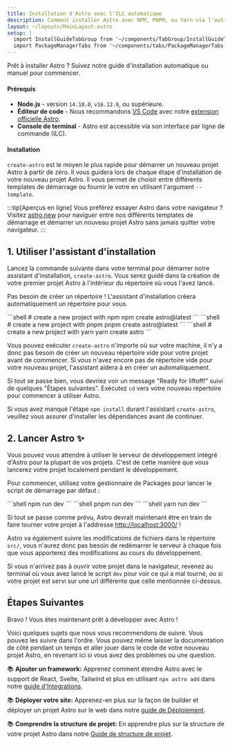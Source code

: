 ```yaml
---
title: Installation d'Astro avec l'ILC automatique
description: Comment installer Astro avec NPM, PNPM, ou Yarn via l'outil de création create-astro inclus dans l'ILC.
layout: ~/layouts/MainLayout.astro
setup: | 
  import InstallGuideTabGroup from '~/components/TabGroup/InstallGuideTabGroup.astro';
  import PackageManagerTabs from '~/components/tabs/PackageManagerTabs.astro'
---
```


Prêt à installer Astro ? Suivez notre guide d'installation automatique ou manuel pour commencer.

#### Prérequis

- **Node.js** - version `14.18.0`, `v16.12.0`, ou supérieure.
- **Éditeur de code** - Nous recommandons [VS Code](https://code.visualstudio.com/) avec notre [extension officielle Astro](https://marketplace.visualstudio.com/items?itemName=astro-build.astro-vscode).
- **Console de terminal** - Astro est accessible via son interface par ligne de commande (ILC).

<InstallGuideTabGroup />

#### Installation

`create-astro` est le moyen le plus rapide pour démarrer un nouveau projet Astro à partir de zéro. Il vous guidera lors de chaque étape d'installation de votre nouveau projet Astro. Il vous permet de choisir entre différents templates de démarrage ou fournir le votre  en utilisant l'argument `--template`.

:::tip[Aperçus en ligne]
Vous préférez essayer Astro dans votre navigateur ? Visitez [astro.new](https://astro.new/) pour naviguer entre nos différents templates de démarrage et démarrer un nouveau projet Astro sans jamais quitter votre navigateur.
:::

## 1. Utiliser l'assistant d'installation

Lancez la commande suivante dans votre terminal pour démarrer notre assistant d'installation, `create-astro`. Vous serez guidé dans la création de votre premier projet Astro à l'intérieur du répertoire où vous l'avez lancé.

Pas besoin de créer un répertoire ! L'assistant d'installation créera automatiquement un répertoire pour vous.

<PackageManagerTabs>
  <Fragment slot="npm">
  ```shell
  # create a new project with npm
  npm create astro@latest
  ```
  </Fragment>
  <Fragment slot="pnpm">
  ```shell
  # create a new project with pnpm
  pnpm create astro@latest
  ```
  </Fragment>
  <Fragment slot="yarn">
  ```shell
  # create a new project with yarn
  yarn create astro
  ```
  </Fragment>
</PackageManagerTabs>

Vous pouvez exécuter `create-astro` n'importe où sur votre machine, il n'y a donc pas besoin de créer un nouveau répertoire vide  pour votre projet avant de commencer. Si vous n'avez encore pas de répertoire vide pour votre nouveau projet, l'assistant aidera à en créer un automatiquement.

Si tout se passe bien, vous devriez voir un message "Ready for liftoff!" suivi de quelques "Étapes suivantes". Exécutez `cd` vers votre nouveau répertoire pour commencer à utiliser Astro.

Si vous avez manqué l'étape `npm install` durant l'assistant `create-astro`, veuillez vous assurer d'installer les dépendances avant de continuer.

## 2. Lancer Astro ✨

Vous pouvez vous attendre à utiliser le serveur de développement intégré d'Astro pour la plupart de vos projets. C'est de cette manière que vous lancerez votre projet localement pendant le développement.

Pour commencer, utilisez votre gestionnaire de Packages pour lancer le script de démarrage par défaut :

<PackageManagerTabs>
  <Fragment slot="npm">
  ```shell
  npm run dev
  ```
  </Fragment>
  <Fragment slot="pnpm">
  ```shell
  pnpm run dev
  ```
  </Fragment>
  <Fragment slot="yarn">
  ```shell
  yarn run dev
  ```
  </Fragment>
</PackageManagerTabs>

Si tout se passe comme prévu, Astro devrait maintenant être en train de faire tourner votre projet à l'addresse [http://localhost:3000/](http://localhost:3000/) !

Astro va également suivre les modifications de fichiers dans le répertoire `src/`, vous n'aurez donc pas besoin de redémarrer le serveur à chaque fois que vous apporterez des modifications au cours du développement.

Si vous n'arrivez pas à ouvrir votre projet dans le navigateur, revenez au terminal où vous avez lancé le script `dev` pour voir ce qui a mal tourné, ou si votre projet est servi sur une url différente que celle mentionnée ci-dessus.

## Étapes Suivantes

Bravo ! Vous êtes maintenant prêt à développer avec Astro !

Voici quelques sujets que nous vous recommendons de suivre. Vous pouvez les suivre dans l'ordre. Vous pouvez même laisser la documentation de côté pendant un temps et aller jouer dans le code de votre nouveau projet Astro, en revenant ici si vous avez des problèmes ou une question.

📚 **Ajouter un framework:** Apprenez comment étendre Astro avec le support de React, Svelte, Tailwind et plus en utilisant `npx astro add` dans notre [guide d'Integrations](/fr/guides/integrations-guide/).

📚 **Déployer votre site:** Apprenez-en plus sur la façon de builder et déployer un projet Astro sur le web dans notre [guide de Déploiement](/fr/guides/deploy/).

📚 **Comprendre la structure de projet:** En apprendre plus sur la structure de votre projet Astro dans notre [Guide de structure de projet](/fr/core-concepts/project-structure/).
